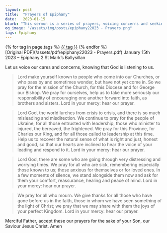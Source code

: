 ```yaml
---
layout: post
title:  "Prayers of Epiphany"
date:   2023-01-15
blurb: "This sermon is a series of prayers, voicing concerns and seeking guidance from God. The prayers cover a range of topics, from the mission of the Church to global crises, to personal struggles and losses. The sermon emphasizes the importance of faith, encouragement, and the pursuit of what is right and just."
og_image: "/assets/img/posts/epiphany22023 - Prayers.png"
tags: Epiphany
---    
```

<div class="tag-pills">
    {% for tag in page.tags %}
    <a href="{{ site.baseurl }}/tag/{{ tag | slugify }}" class="tag-pill">{{ tag }}</a>
    {% endfor %}
</div>
[Original PDF](/assets/pdf/epiphany22023 - Prayers.pdf)
January 15th 2023 – Epiphany 2
St Mark’s Ballysillan

Let us voice our cares and concerns, knowing that God is listening to us.

> Lord make yourself known to people who come into our Churches, or who pass by and sometimes wonder, but have not yet come in. So we pray for the mission of the Church, for this Diocese and for George our Bishop. We pray for ourselves, help us to take more seriously our responsibility of encouraging one another forward into faith, as brothers and sisters. Lord in your mercy: hear our prayer.

> Lord God, the world lurches from crisis to crisis, and there is so much misleading and misdirection. We continue to pray for the people of Ukraine, for all those entrusted with leadership, those who minister to injured, the bereaved, the frightened. We pray for this Province, for Charles our King, and for all those called to leadership at this time. Help us to recover the natural sense of what is right and just, honest and good, so that our hearts are inclined to hear the voice of your leading and respond to it. Lord in your mercy: hear our prayer.

> Lord God, there are some who are going through very distressing and worrying times. We pray for all who are sick, remembering especially those known to us; those anxious for themselves or for loved ones. In a few moments of silence, we stand alongside them now and ask for them your comfort, reassurance, healing and peace of mind. Lord in your mercy: hear our prayer.

> We pray for all who mourn. We give thanks for all those who have gone before us in the faith, those in whom we have seen something of the light of Christ; we pray that we may share with them the joys of your perfect Kingdom. Lord in your mercy: hear our prayer.

Merciful Father, accept these our prayers for the sake of your Son, our Saviour Jesus Christ. Amen
